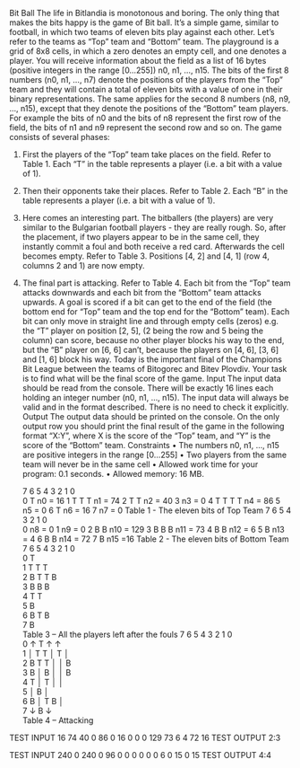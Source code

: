 Bit Ball
The life in Bitlandia is monotonous and boring. The only thing that makes the bits happy is the game of Bit ball. It’s a simple game, similar to football, in which two teams of eleven bits play against each other. Let’s refer to the teams as “Top” team and “Bottom” team. The playground is a grid of 8x8 cells, in which a zero denotes an empty cell, and one denotes a player. 
You will receive information about the field as a list of 16 bytes (positive integers in the range [0…255]) n0, n1, …, n15. The bits of the first 8 numbers (n0, n1, …, n7) denote the positions of the players from the “Top” team and they will contain a total of eleven bits with a value of one in their binary representations. The same applies for the second 8 numbers (n8, n9, …, n15), except that they denote the positions of the “Bottom” team players. For example the bits of n0 and the bits of n8 represent the first row of the field, the bits of n1 and n9 represent the second row and so on.
The game consists of several phases:
1.	First the players of the “Top” team take places on the field. Refer to Table 1. Each “T” in the table represents a player (i.e. a bit with a value of 1).
2.	Then their opponents take their places. Refer to Table 2. Each “B” in the table represents a player (i.e. a bit with a value of 1).
3.	 Here comes an interesting part. The bitballers (the players) are very similar to the Bulgarian football players - they are really rough. So, after the placement, if two players appear to be in the same cell, they instantly commit a foul and both receive a red card. Afterwards the cell becomes empty. Refer to Table 3.  Positions [4, 2] and [4, 1] (row 4, columns 2 and 1) are now empty.
4.	The final part is attacking. Refer to Table 4. Each bit from the “Top” team attacks downwards and each bit from the “Bottom” team attacks upwards.  A goal is scored if a bit can get to the end of the field (the bottom end for “Top” team and the top end for the “Bottom” team).  Each bit can only move in straight line and through empty cells (zeros) e.g. the “T” player on position [2, 5], (2 being the row and 5 being the column) can score, because no other player blocks his way to the end, but the “B” player on [6, 6] can’t, because the players on [4, 6], [3, 6] and [1, 6] block his way.
Today is the important final of the Champions Bit League between the teams of Bitogorec and Bitev Plovdiv. Your task is to find what will be the final score of the game.
Input
The input data should be read from the console.
There will be exactly 16 lines each holding an integer number (n0, n1, …, n15).
The input data will always be valid and in the format described. There is no need to check it explicitly.
Output
The output data should be printed on the console.
On the only output row you should print the final result of the game in the following format “X:Y”, where X is the score of the “Top” team, and “Y” is the score of the “Bottom” team.
Constraints 
•	The numbers n0, n1, …, n15 are positive integers in the range [0…255]
•	Two players from the same team will never be in the same cell 
•	Allowed work time for your program: 0.1 seconds.
•	Allowed memory: 16 MB.

	7	6	5	4	3	2	1	0	
0				T					n0 = 16
1		T			T		T		n1 = 74
2			T		T				n2 = 40
3									n3 = 0
4		T		T		T	T		n4 = 86
5									n5 = 0
6				T					n6 = 16
7									n7 = 0
Table 1 - The eleven bits of Top Team		7	6	5	4	3	2	1	0	
0									n8 = 0
1									n9 = 0
2	B							B	n10 = 129
3		B			B			B	n11 = 73
4						B	B		n12 = 6
5						B			n13 = 4
6		B			B				n14 = 72
7				B					n15 =16
Table 2 - The eleven bits of Bottom Team
	7	6	5	4	3	2	1	0	
0				T					
1		T			T		T		
2	B		T		T			B	
3		B			B			B	
4		T		T					
5						B			
6		B		T	B				
7				B					
Table 3 – All the players left after the fouls		7	6	5	4	3	2	1	0	
0	↑			T		↑		↑	
1	│	T			T	│	T	│	
2	B		T		T	│	│	B	
3		B	│		B	│	│	B	
4		T	│	T		│	│		
5			│			B	│		
6		B	│	T	B		│		
7			↓	B			↓		
Table 4 – Attacking

TEST INPUT
16
74
40
0
86
0
16
0
0
0
129
73
6
4
72
16
TEST OUTPUT
2:3

TEST INPUT
240
0
240
0
96
0
0
0
0
0
0
6
0
15
0
15
TEST OUTPUT
4:4













